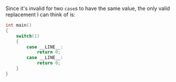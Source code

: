 Since it's invalid for two `case`s to have the same value, the only valid replacement I can think of is:

```c
int main()
{
    switch(1)
    {
        case __LINE__:
            return 0;
        case __LINE__:
            return 0;
    }
}
```
